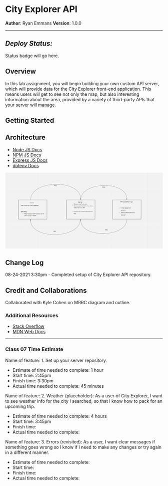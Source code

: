 # City Explorer API

**Author**: Ryan Emmans
**Version**: 1.0.0
<!-- (increment the patch/fix version number if you make more commits past your first submission) -->

- - -

## ***Deploy Status:***

Status badge will go here.

## Overview
<!-- Provide a high level overview of what this application is and why you are building it, beyond the fact that it's an assignment for this class. (i.e. What's your problem domain?) -->

In this lab assignment, you will begin building your own custom API server, which will provide data for the City Explorer front-end application. This means users will get to see not only the map, but also interesting information about the area, provided by a variety of third-party APIs that your server will manage.

## Getting Started
<!-- What are the steps that a user must take in order to build this app on their own machine and get it running? -->

## Architecture
<!-- Provide a detailed description of the application design. What technologies (languages, libraries, etc) you're using, and any other relevant design information. -->
- [Node JS Docs](https://nodejs.org/en/)
- [NPM JS Docs](https://docs.npmjs.com/)
- [Express JS Docs](http://expressjs.com/en/4x/api.html)
- [dotenv Docs](https://www.npmjs.com/package/dotenv/)

![Lab 07 Diagram](./img/lab-07-diagram.png)

## Change Log
<!-- Use this area to document the interactive changes made to your application as each feature is successfully implemented. Use time stamps. Here's an example:

01-01-2001 4:59pm - Application now has a fully-functional express server, with a GET route for the location resource. -->

08-24-2021 3:30pm - Completed setup of City Explorer API repository.

## Credit and Collaborations
<!-- Give credit (and a link) to other people or resources that helped you build this application. -->

Collaborated with Kyle Cohen on MRRC diagram and outline.

### Additional Resources

- [Stack Overflow](https://stackoverflow.com/)
- [MDN Web Docs](https://developer.mozilla.org/en-US/)

- - -

### Class 07 Time Estimate

Name of feature: 1. Set up your server repository.

- Estimate of time needed to complete: 1 hour
- Start time: 2:45pm
- Finish time: 3:30pm
- Actual time needed to complete: 45 minutes

Name of feature: 2. Weather (placeholder): As a user of City Explorer, I want to see weather info for the city I searched, so that I know how to pack for an upcoming trip.

- Estimate of time needed to complete: 4 hours
- Start time: 3:45pm
- Finish time: 
- Actual time needed to complete: 

Name of feature: 3. Errors (revisited): As a user, I want clear messages if something goes wrong so I know if I need to make any changes or try again in a different manner.

- Estimate of time needed to complete: 
- Start time: 
- Finish time: 
- Actual time needed to complete: 

